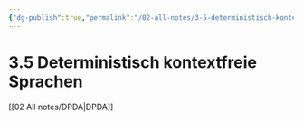```yaml
---
{"dg-publish":true,"permalink":"/02-all-notes/3-5-deterministisch-kontextfreie-sprachen/","dgHomeLink":true,"dgPassFrontmatter":false}
---
```


# 3.5 Deterministisch kontextfreie Sprachen
[[02 All notes/DPDA|DPDA]]